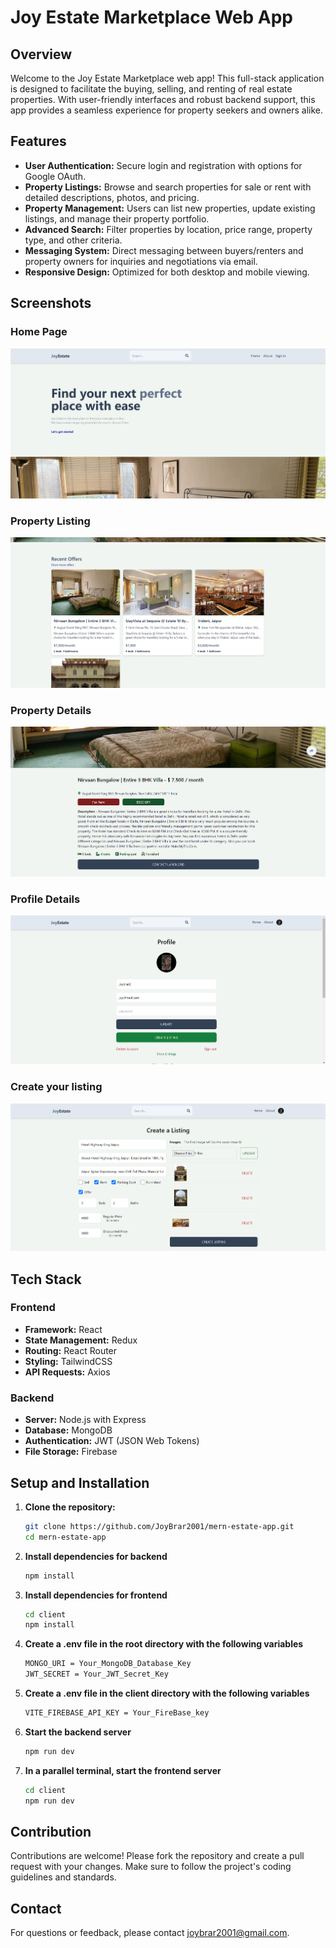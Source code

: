 # Joy Estate Marketplace Web App

## Overview

Welcome to the Joy Estate Marketplace web app! This full-stack application is designed to facilitate the buying, selling, and renting of real estate properties. With user-friendly interfaces and robust backend support, this app provides a seamless experience for property seekers and owners alike.

## Features

- **User Authentication:** Secure login and registration with options for Google OAuth.
- **Property Listings:** Browse and search properties for sale or rent with detailed descriptions, photos, and pricing.
- **Property Management:** Users can list new properties, update existing listings, and manage their property portfolio.
- **Advanced Search:** Filter properties by location, price range, property type, and other criteria.
- **Messaging System:** Direct messaging between buyers/renters and property owners for inquiries and negotiations via email.
- **Responsive Design:** Optimized for both desktop and mobile viewing.

## Screenshots

### Home Page
![Home Page](screenshots/Home-Screen-1.png)

### Property Listing
![Property Listing](screenshots/Home-Screen-2.png)

### Property Details
![Property Details](screenshots/Listing-Page-2.png)

### Profile Details
![Profile Details](screenshots/Profile-Page-1.png)

### Create your listing
![Profile Details](screenshots/Create-Listing-1.png)

## Tech Stack

### Frontend

- **Framework:** React
- **State Management:** Redux
- **Routing:** React Router
- **Styling:** TailwindCSS
- **API Requests:** Axios

### Backend

- **Server:** Node.js with Express
- **Database:** MongoDB
- **Authentication:** JWT (JSON Web Tokens)
- **File Storage:** Firebase

## Setup and Installation

1. **Clone the repository:**
    ```bash
    git clone https://github.com/JoyBrar2001/mern-estate-app.git
    cd mern-estate-app
    ```

2. **Install dependencies for backend**
    ```bash
    npm install
    ```

3. **Install dependencies for frontend**
    ```bash
    cd client
    npm install
    ```

4. **Create a .env file in the root directory with the following variables**
    ```bash
    MONGO_URI = Your_MongoDB_Database_Key
    JWT_SECRET = Your_JWT_Secret_Key
    ```

5. **Create a .env file in the client directory with the following variables**
    ```bash
    VITE_FIREBASE_API_KEY = Your_FireBase_key
    ```

6. **Start the backend server**
    ```bash
    npm run dev
    ```

7. **In a parallel terminal, start the frontend server**
    ```bash
    cd client
    npm run dev
    ```

## Contribution

Contributions are welcome! Please fork the repository and create a pull request with your changes. Make sure to follow the project's coding guidelines and standards.

## Contact

For questions or feedback, please contact joybrar2001@gmail.com.